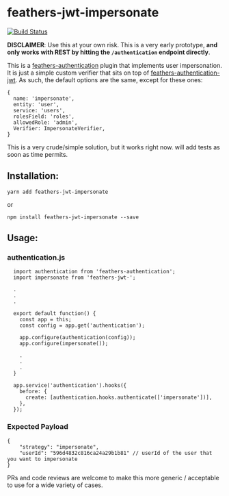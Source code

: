 # feathers-jwt-impersonate
[![Build Status](https://travis-ci.org/johncrisostomo/feathers-jwt-impersonate.svg?branch=master)](https://travis-ci.org/johncrisostomo/feathers-jwt-impersonate)

**DISCLAIMER**: Use this at your own risk. This is a very early prototype, **and only works with REST by hitting the `/authentication` endpoint directly**.

This is a [feathers-authentication](https://github.com/feathersjs/feathers-authentication) plugin that implements user impersonation. It is just a simple custom verifier that sits on top of [feathers-authentication-jwt](https://github.com/feathersjs/feathers-authentication-jwt). As such, the default options are the same, except for these ones:

```
{
  name: 'impersonate',
  entity: 'user',
  service: 'users',
  rolesField: 'roles',
  allowedRole: 'admin',
  Verifier: ImpersonateVerifier,
}
```

This is a very crude/simple solution, but it works right now. will add tests as soon as time permits.

## Installation:
  `yarn add feathers-jwt-impersonate`

  or

  `npm install feathers-jwt-impersonate --save`

## Usage:

### authentication.js
```
  import authentication from 'feathers-authentication';
  import impersonate from 'feathers-jwt-';

  .
  .
  .

  export default function() {
    const app = this;
    const config = app.get('authentication');

    app.configure(authentication(config));
    app.configure(impersonate());

    .
    .
    .
  }

  app.service('authentication').hooks({
    before: {
      create: [authentication.hooks.authenticate(['impersonate'])],
    },
  });
```

### Expected Payload
```
{
	"strategy": "impersonate",
	"userId": "596d4832c816ca24a29b1b81" // userId of the user that you want to impersonate
}
```

PRs and code reviews are welcome to make this more generic / acceptable to use for a wide variety of cases.
